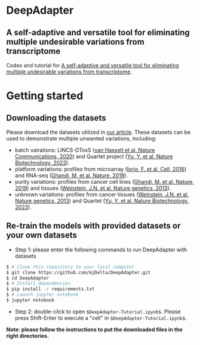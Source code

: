 # DeepAdapter
## A self-adaptive and versatile tool for eliminating multiple undesirable variations from transcriptome
Codes and tutorial for [A self-adaptive and versatile tool for eliminating multiple undesirable variations from transcriptome](https://www.biorxiv.org/content/10.1101/2024.02.04.578839v1).
# Getting started
## Downloading the datasets
Please download the datasets utilized in [our article](https://www.biorxiv.org/content/10.1101/2024.02.04.578839v1).
These datasets can be used to demonstrate multiple unwanted variations, including:
* batch vairations: LINCS-DToxS ([van Hasselt et al. Nature Communications, 2020](https://www.nature.com/articles/s41467-020-18396-7)) and Quartet project ([Yu, Y. et al. Nature Biotechnology, 2023](https://www.nature.com/articles/s41587-023-01867-9)).
* platform variations: profiles from microarray ([Iorio, F. et al. Cell, 2016](https://www.cell.com/cell/pdf/S0092-8674(16)30746-2.pdf)) and RNA-seq ([Ghandi, M. et al. Nature, 2019](https://www.nature.com/articles/s41586-019-1186-3)).
* purity variations: profiles from cancer cell lines ([Ghandi, M. et al. Nature, 2019](https://www.nature.com/articles/s41586-019-1186-3)) and tissues ([Weinstein, J.N. et al. Nature genetics, 2013](https://www.nature.com/articles/ng.2764)).
* unknown variations: profiles from cancer tissues ([Weinstein, J.N. et al. Nature genetics, 2013](https://www.nature.com/articles/ng.2764)) and Quartet ([Yu, Y. et al. Nature Biotechnology, 2023](https://www.nature.com/articles/s41587-023-01867-9)).
## Re-train the models with provided datasets or your own datasets
* Step 1: please enter the following commands to run DeepAdapter with datasets 
```sh
$ # Clone this repository to your local computer
$ git clone https://github.com/mjDelta/DeepAdapter.git
$ cd DeepAdapter
$ # Install dependencies
$ pip install -r requirements.txt
$ # Launch jupyter notebook
$ jupyter notebook
```
* Step 2: double-click to open `$DeepAdapter-Tutorial.ipynb$`. Please press Shift-Enter to execute a "cell" in `$DeepAdapter-Tutorial.ipynb$`.


**Note: please follow the instructions to put the downloaded files in the right directories.**

